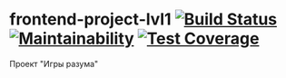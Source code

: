 # frontend-project-lvl1 [![Build Status](https://travis-ci.org/A1RET/frontend-project-lvl1.svg?branch=master)](https://travis-ci.org/A1RET/frontend-project-lvl1) [![Maintainability](https://api.codeclimate.com/v1/badges/cc29620215cdb9a5e1be/maintainability)](https://codeclimate.com/github/A1RET/frontend-project-lvl1/maintainability) [![Test Coverage](https://api.codeclimate.com/v1/badges/cc29620215cdb9a5e1be/test_coverage)](https://codeclimate.com/github/A1RET/frontend-project-lvl1/test_coverage)
Проект "Игры разума"
